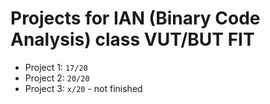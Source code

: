 # Projects for IAN (Binary Code Analysis) class VUT/BUT FIT

- Project 1: `17/20`
- Project 2: `20/20`
- Project 3: `x/20` - not finished